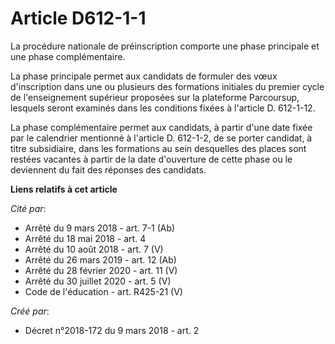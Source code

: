 # Article D612-1-1

La procédure nationale de préinscription comporte une phase principale et une phase complémentaire.

La phase principale permet aux candidats de formuler des vœux d'inscription dans une ou plusieurs des formations initiales du
premier cycle de l'enseignement supérieur proposées sur la plateforme Parcoursup, lesquels seront examinés dans les
conditions fixées à l'article D. 612-1-12.

La phase complémentaire permet aux candidats, à partir d'une date fixée par le calendrier mentionné à l'article D. 612-1-2,
de se porter candidat, à titre subsidiaire, dans les formations au sein desquelles des places sont restées vacantes à partir
de la date d'ouverture de cette phase ou le deviennent du fait des réponses des candidats.

**Liens relatifs à cet article**

_Cité par_:

  - Arrêté du 9 mars 2018 - art. 7-1 (Ab)
  - Arrêté du 18 mai 2018 - art. 4
  - Arrêté du 10 août 2018 - art. 7 (V)
  - Arrêté du 26 mars 2019 - art. 12 (Ab)
  - Arrêté du 28 février 2020 - art. 11 (V)
  - Arrêté du 30 juillet 2020 - art. 5 (V)
  - Code de l'éducation - art. R425-21 (V)

_Créé par_:

  - Décret n°2018-172 du 9 mars 2018 - art. 2
